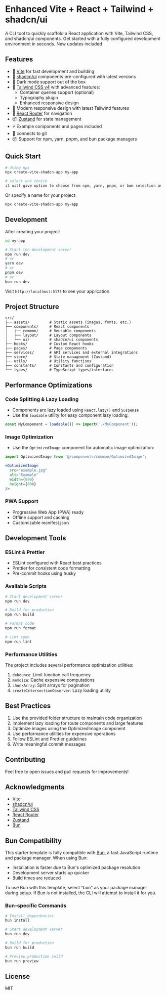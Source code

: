 # Enhanced Vite + React + Tailwind + shadcn/ui 

A CLI tool to quickly scaffold a React application with Vite, Tailwind CSS, and shadcn/ui components. Get started with a fully configured development environment in seconds. New updates included

## Features
- 🚀 [Vite](https://vitejs.dev/) for fast development and building
- 🎨 [shadcn/ui](https://ui.shadcn.com/) components pre-configured with latest versions
- 🌙 Dark mode support out of the box
- 🎯 [Tailwind CSS v4](https://tailwindcss.com/) with advanced features:
  - Container queries support (optional)
  - Typography plugin
  - Enhanced responsive design
- 📱 Modern responsive design with latest Tailwind features
- 🧭 [React Router](https://reactrouter.com/) for navigation
- 📦 [Zustand](https://zustand-demo.pmnd.rs/) for state management
- ⚡️ Example components and pages included
- 🔧 connects to git 
- 📦 Support for npm, yarn, pnpm, and bun package managers

## Quick Start

```bash
# Using npx
npx create-vite-shadcn-app my-app

# select one choice
it will give option to choose from npm, yarn, pnpm, or bun selection as you like
```

Or specify a name for your project:

```bash
npx create-vite-shadcn-app my-app
```
## Development
After creating your project:

```bash
cd my-app

# Start the development server
npm run dev
# or
yarn dev
# or
pnpm dev
# or
bun run dev
```
Visit `http://localhost:5173` to see your application.


## Project Structure

```
src/
├── assets/         # Static assets (images, fonts, etc.)
├── components/     # React components
│   ├── common/     # Reusable components
│   ├── layout/     # Layout components
│   └── ui/         # shadcn/ui components
├── hooks/          # Custom React hooks
├── pages/          # Page components
├── services/       # API services and external integrations
├── store/          # State management (Zustand)
├── utils/          # Utility functions
├── constants/      # Constants and configuration
└── types/          # TypeScript types/interfaces
```

## Performance Optimizations

### Code Splitting & Lazy Loading
- Components are lazy loaded using `React.lazy()` and `Suspense`
- Use the `loadable` utility for easy component lazy loading:
```jsx
const MyComponent = loadable(() => import('./MyComponent'));
```

### Image Optimization
- Use the `OptimizedImage` component for automatic image optimization:
```jsx
import OptimizedImage from '@/components/common/OptimizedImage';

<OptimizedImage 
  src="example.jpg"
  alt="Example"
  width={800}
  height={600}
/>
```

### PWA Support
- Progressive Web App (PWA) ready
- Offline support and caching
- Customizable manifest.json

## Development Tools

### ESLint & Prettier
- ESLint configured with React best practices
- Prettier for consistent code formatting
- Pre-commit hooks using husky

### Available Scripts

```bash
# Start development server
npm run dev

# Build for production
npm run build

# Format code
npm run format

# Lint code
npm run lint
```

### Performance Utilities

The project includes several performance optimization utilities:

1. `debounce`: Limit function call frequency
2. `memoize`: Cache expensive computations
3. `chunkArray`: Split arrays for pagination
4. `createIntersectionObserver`: Lazy loading utility

## Best Practices

1. Use the provided folder structure to maintain code organization
2. Implement lazy loading for route components and large features
3. Optimize images using the OptimizedImage component
4. Use performance utilities for expensive operations
5. Follow ESLint and Prettier guidelines
6. Write meaningful commit messages

## Contributing

Feel free to open issues and pull requests for improvements!

## Acknowledgments

- [Vite](https://vitejs.dev/)
- [shadcn/ui](https://ui.shadcn.com/)
- [Tailwind CSS](https://tailwindcss.com/)
- [React Router](https://reactrouter.com/)
- [Zustand](https://zustand-demo.pmnd.rs/)
- [Bun](https://bun.sh/)

## Bun Compatibility

This starter template is fully compatible with [Bun](https://bun.sh/), a fast JavaScript runtime and package manager. When using Bun:

- Installation is faster due to Bun's optimized package resolution
- Development server starts up quicker
- Build times are reduced

To use Bun with this template, select "bun" as your package manager during setup. If Bun is not installed, the CLI will attempt to install it for you.

### Bun-specific Commands

```bash
# Install dependencies
bun install

# Start development server
bun run dev

# Build for production
bun run build

# Preview production build
bun run preview
```

## License

MIT
